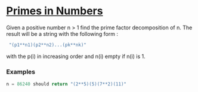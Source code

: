 
# [Primes in Numbers](https://www.codewars.com/kata/54d512e62a5e54c96200019e)

Given a positive number n > 1 find the prime factor decomposition of n. The result will be a string with the following form :

```javascript
 "(p1**n1)(p2**n2)...(pk**nk)"
```
with the p(i) in increasing order and n(i) empty if n(i) is 1.

### Examples

```javascript
n = 86240 should return "(2**5)(5)(7**2)(11)"
```
